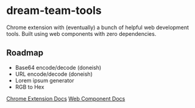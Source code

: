 # dream-team-tools

Chrome extension with (eventually) a bunch of helpful web development tools.
Built using web components with zero dependencies.

## Roadmap
- Base64 encode/decode (doneish)
- URL encode/decode (doneish)
- Lorem ipsum generator
- RGB to Hex

[Chrome Extension Docs](https://developer.chrome.com/extensions/getstarted)
[Web Component Docs](https://en.wikipedia.org/wiki/Rickrolling)
